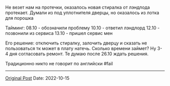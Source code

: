 Не везет нам на протечки, оказалось новая стиралка от лэндлода протекает. Думали из под уплотнителя дверцы, но оказалось из лотка для порошка

Тайминг:
08.10 - обозначили проблему
10.10 - ответил лэндлорд
12.10 - позвонили из сервиса
13.10 - пришел сервис мен

Его решение: отключить стиралку, залочить дверцу и сказать не пользоваться тк может в плату натечь. Сколько времени займет? Ну 3-4 дня согласовать ремонт. Те думаю после 26.10 ждать решения.

Традиционно никто не говорит по английски #fail

---
[Original Post](https://t.me/lev2tarragona/427)
Date: 2022-10-15
